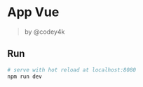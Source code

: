 # App Vue

> by @codey4k

## Run

``` bash
# serve with hot reload at localhost:8080
npm run dev
```